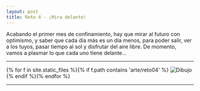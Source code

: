 ```yaml
---
layout: post
title: Reto 4 - ¡Mira delante!
---
```


Acabando el primer mes de confinamiento, hay que mirar al futuro con optimismo, y saber que cada día más es un día menos, para poder salir, ver a los tuyos, pasar tiempo al sol y disfrutar del aire libre. De momento, vamos a plasmar lo que cada uno tiene delante...

---

{% for f in site.static_files %}{% if f.path contains 'arte/reto04' %}
<img src="{{ site.baseurl }}{{ f.path }}" alt="Dibujo" title="{{ f.basename }}" />
{% endif %}{% endfor %}

---

